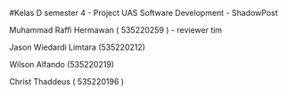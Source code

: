 #Kelas D semester 4 - Project UAS Software Development - ShadowPost

Muhammad Raffi Hermawan ( 535220259 ) - reviewer tim

Jason Wiedardi Limtara (535220212)

Wilson Alfando (535220219)

Christ Thaddeus ( 535220196 )

